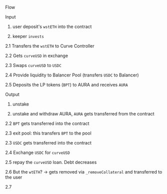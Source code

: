 Flow 

Input

1. user deposit's `wstETH` into the contract

2. keeper `invests`

2.1 Transfers the `wstETH` to Curve Controller

2.2 Gets `curveUSD` in exchange

2.3 Swaps `curveUSD` to `USDC`  

2.4 Provide liquidity to Balancer Pool  (transfers `USDC` to Balancer)  

2.5 Deposits the LP tokens (`BPT`) to AURA and receives `AURA`

Output  

1. unstake  

2. unstake and withdraw AURA, `AURA` gets transferred from the contract

2.2 `BPT` gets transferred into the contract  

2.3 exit pool: this transfers `BPT` to the pool

2.3 `USDC` gets transferred into the contract

2.4 Exchange `USDC` for `curveUSD`

2.5 repay the `curveUSD` loan. Debt decreases  

2.6 But the `wtETH`? -> gets removed via `_removeCollateral` and transferred to the user

2.7 
